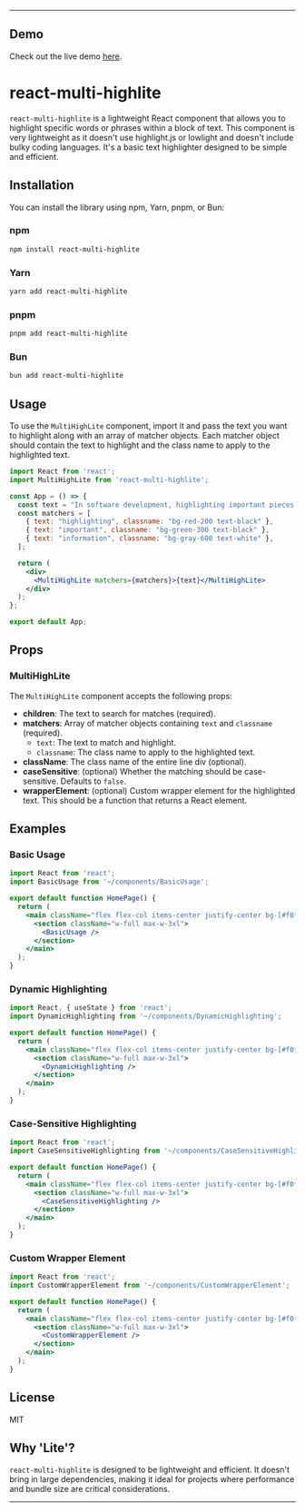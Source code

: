 
---

## Demo

Check out the live demo [here](https://react-multi-highlite.vercel.app/).

# react-multi-highlite

`react-multi-highlite` is a lightweight React component that allows you to highlight specific words or phrases within a block of text. This component is very lightweight as it doesn't use highlight.js or lowlight and doesn't include bulky coding languages. It's a basic text highlighter designed to be simple and efficient.

## Installation

You can install the library using npm, Yarn, pnpm, or Bun:

### npm

```bash
npm install react-multi-highlite
```

### Yarn

```bash
yarn add react-multi-highlite
```

### pnpm

```bash
pnpm add react-multi-highlite
```

### Bun

```bash
bun add react-multi-highlite
```

## Usage

To use the `MultiHighLite` component, import it and pass the text you want to highlight along with an array of matcher objects. Each matcher object should contain the text to highlight and the class name to apply to the highlighted text.

```jsx
import React from 'react';
import MultiHighLite from 'react-multi-highlite';

const App = () => {
  const text = "In software development, highlighting important pieces of information can greatly improve readability and comprehension. For instance, highlighting code snippets, errors, or important notes in documentation can make a significant difference.";
  const matchers = [
    { text: "highlighting", classname: "bg-red-200 text-black" },
    { text: "important", classname: "bg-green-300 text-black" },
    { text: "information", classname: "bg-gray-600 text-white" },
  ];

  return (
    <div>
      <MultiHighLite matchers={matchers}>{text}</MultiHighLite>
    </div>
  );
};

export default App;
```

## Props

### MultiHighLite

The `MultiHighLite` component accepts the following props:

- **children**: The text to search for matches (required).
- **matchers**: Array of matcher objects containing `text` and `classname` (required).
  - `text`: The text to match and highlight.
  - `classname`: The class name to apply to the highlighted text.
- **className**: The class name of the entire line div (optional).
- **caseSensitive**: (optional) Whether the matching should be case-sensitive. Defaults to `false`.
- **wrapperElement**: (optional) Custom wrapper element for the highlighted text. This should be a function that returns a React element.

## Examples

### Basic Usage

```jsx
import React from 'react';
import BasicUsage from '~/components/BasicUsage';

export default function HomePage() {
  return (
    <main className="flex flex-col items-center justify-center bg-[#f0f4f8] text-gray-800 space-y-8 p-6 min-h-screen">
      <section className="w-full max-w-3xl">
        <BasicUsage />
      </section>
    </main>
  );
}
```

### Dynamic Highlighting

```jsx
import React, { useState } from 'react';
import DynamicHighlighting from '~/components/DynamicHighlighting';

export default function HomePage() {
  return (
    <main className="flex flex-col items-center justify-center bg-[#f0f4f8] text-gray-800 space-y-8 p-6 min-h-screen">
      <section className="w-full max-w-3xl">
        <DynamicHighlighting />
      </section>
    </main>
  );
}
```

### Case-Sensitive Highlighting

```jsx
import React from 'react';
import CaseSensitiveHighlighting from '~/components/CaseSensitiveHighlighting';

export default function HomePage() {
  return (
    <main className="flex flex-col items-center justify-center bg-[#f0f4f8] text-gray-800 space-y-8 p-6 min-h-screen">
      <section className="w-full max-w-3xl">
        <CaseSensitiveHighlighting />
      </section>
    </main>
  );
}
```

### Custom Wrapper Element

```jsx
import React from 'react';
import CustomWrapperElement from '~/components/CustomWrapperElement';

export default function HomePage() {
  return (
    <main className="flex flex-col items-center justify-center bg-[#f0f4f8] text-gray-800 space-y-8 p-6 min-h-screen">
      <section className="w-full max-w-3xl">
        <CustomWrapperElement />
      </section>
    </main>
  );
}
```

## License

MIT

## Why 'Lite'?

`react-multi-highlite` is designed to be lightweight and efficient. It doesn't bring in large dependencies, making it ideal for projects where performance and bundle size are critical considerations.

---
